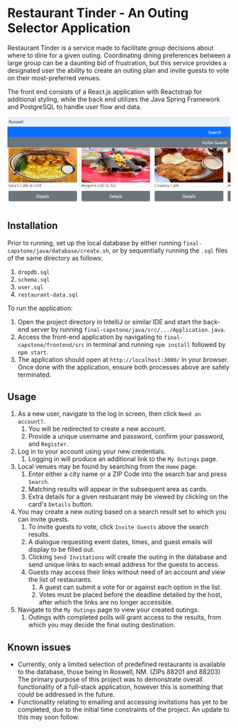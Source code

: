 # Restaurant Tinder - An Outing Selector Application

Restaurant Tinder is a service made to facilitate group decisions about where to dine for a given outing. Coordinating dining preferences between a large group can be a daunting bid of frustration, but this service provides a designated user the ability to create an outing plan and invite guests to vote on their most-preferred venues.

The front end consists of a React.js application with Reactstrap for additional styling, while the back end utilizes the Java Spring Framework and PostgreSQL to handle user flow and data.

![](./Screenshot.png)

## Installation

Prior to running, set up the local database by either running `final-capstone/java/database/create.sh`, or by sequentially running the `.sql` files of the same directory as follows:
1. `dropdb.sql`
2. `schema.sql`
3. `user.sql`
4. `restaurant-data.sql`

To run the application:
1. Open the project directory in IntelliJ or similar IDE and start the back-end server by running `final-capstone/java/src/.../Application.java`.
2. Access the front-end application by navigating to `final-capstone/frontend/src` in terminal and running `npm install` followed by `npm start`.
3. The application should open at `http://localhost:3000/` in your browser. Once done with the application, ensure both processes above are safely terminated.

## Usage

1. As a new user, navigate to the log in screen, then click `Need an account?`.
   1. You will be redirected to create a new account.
   2. Provide a unique username and password, confirm your password, and `Register`.
2. Log in to your account using your new credentials.
   1. Logging in will produce an additional link to the `My Outings` page.
3. Local venues may be found by searching from the `Home` page.
   1. Enter either a city name or a ZIP Code into the search bar and press `Search`.
   2. Matching results will appear in the subsequent area as cards.
   3. Extra details for a given restuarant may be viewed by clicking on the card's `Details` button.
4. You may create a new outing based on a search result set to which you can invite guests.
   1. To invite guests to vote, click `Invite Guests` above the search results.
   2. A dialogue requesting event dates, times, and guest emails will display to be filled out.
   3. Clicking `Send Invitations` will create the outing in the database and send unique links to each email address for the guests to access.
   4. Guests may access their links without need of an account and view the list of restaurants.
      1. A guest can submit a vote for or against each option in the list.
      2. Votes must be placed before the deadline detailed by the host, after which the links are no longer accessible.
5. Navigate to the `My Outings` page to view your created outings.
   1. Outings with completed polls will grant access to the results, from which you may decide the final outing destination.

## Known issues
- Currently, only a limited selection of predefined restaurants is available to the database, those being in Roswell, NM. (ZIPs 88201 and 88203) The primary purpose of this project was to demonstrate overall functionality of a full-stack application, however this is something that could be addressed in the future.
- Functionality relating to emailing and accessing invitations has yet to be completed, due to the initial time constraints of the project. An update to this may soon follow.